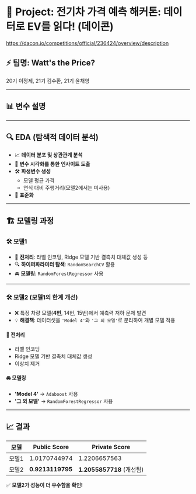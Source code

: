 # 🚗 Project: 전기차 가격 예측 해커톤: 데이터로 EV를 읽다! (데이콘)
https://dacon.io/competitions/official/236424/overview/description
## ⚡ 팀명: Watt's the Price?
20기 이정제, 21기 김수환, 21기 윤채영 

---

## 📊 변수 설명  

---

## 🔍 EDA (탐색적 데이터 분석)  
- 📈 **데이터 분포 및 상관관계 분석**  
- 🎨 **변수 시각화를 통한 인사이트 도출**  
- 🛠 **파생변수 생성**  
  - 모델 평균 가격  
  - 연식 대비 주행거리(모델2에서는 미사용) 
- 📏 **표준화**  

---

## 🏗 모델링 과정  

### 🛠 모델1  
- 🔄 **전처리**: 라벨 인코딩, Ridge 모델 기반 결측치 대체값 생성 등 
- 🔍 **하이퍼파라미터 탐색**: `RandomSearchCV` 활용  
- 🚘 **모델링**: `RandomForestRegressor` 사용  

---

### 🛠 모델2 (모델1의 한계 개선)  
- ❌ 특정 차량 모델(**4번**, 14번, 15번)에서 예측력 저하 문제 발견  
- 💡 **해결책**: 데이터셋을 `'Model 4'`와 `'그 외 모델'`로 분리하여 개별 모델 적용  

#### 🔄 전처리  
- 라벨 인코딩  
- Ridge 모델 기반 결측치 대체값 생성  
- 이상치 제거  

#### 🚘 모델링  
- **'Model 4'** → `Adaboost` 사용  
- **'그 외 모델'** → `RandomForestRegressor` 사용  

---

## 📈 결과  
| 모델 | Public Score | Private Score |
|------|-------------|--------------|
| 모델1 | 1.0170744974 | 1.2206657563 |
| 모델2 | **0.9213119795** | **1.2055857718** (개선됨) |

✅ **모델2가 성능이 더 우수함을 확인!**  
